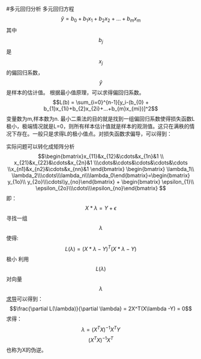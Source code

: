 #多元回归分析
多元回归方程
$$\hat y = b_{0} + b_{1}x_{1}+b_{2}x_{2}+...+b_{m}x_{m}$$
其中$$b_j$$是$$x_j$$的偏回归系数，$$\hat y$$是样本的估计值。
根据最小值原理，可以求得偏回归系数。
$$L(b) = \sum_{i=0}^{n-1}[y_i-(b_{0} + b_{1}x_{1i}+b_{2}x_{2i}+...+b_{m}x_{mi})]^2$$
变量数为m,样本数为n. 最小二乘法的目的就是找到一组偏回归系数使得损失函数L极小，极端情况就是L=0，则所有样本估计值就是样本的观测值。这只在满秩的情况下存在。一般只是求得L的极小值点。对损失函数求偏导，可以得到：

实际问题可以转化成矩阵分析
$$\begin{bmatrix}x_{11}&x_{12}&\cdots&x_{1n}&1
\\ x_{21}&x_{22}&\cdots&x_{2n}&1
\\\cdots&\cdots&\cdots&\cdots&\cdots
\\x_{n1}&x_{n2}&\cdots&x_{nn}&1
\end{bmatrix}
\begin{bmatrix} \lambda_1\\ \lambda_2\\\cdots\\\lambda_n\\\lambda_0\end{bmatrix}=\begin{bmatrix} y_{1o}\\ y_{2o}\\\cdots\\y_{no}\end{bmatrix} + \begin{bmatrix} \epsilon_{1}\\ \epsilon_{2o}\\\cdots\\\epsilon_{no}\end{bmatrix} $$
即：
$$X*\lambda = Y + \epsilon$$
寻找一组$$\lambda$$使得:$$L(\lambda) = (X*\lambda - Y)^T(X*\lambda - Y)$$极小
利用$$L(\lambda)$$对向量$$\lambda$$[求导](https://zhuanlan.zhihu.com/p/24709748)可以得到：
$$\frac{\partial L(\lambda)}{\partial \lambda} = 2X^T(X\lambda -Y) = 0$$
求得：$$\lambda = (X^TX)^{-1}X^TY$$
$$(X^TX)^{-1}X^T$$也称为X的伪逆。



